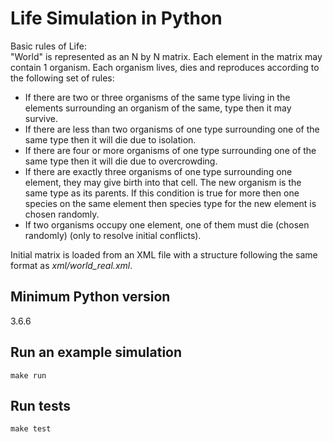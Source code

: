 # Life Simulation in Python

Basic rules of Life:  
"World" is represented as an N by N matrix. Each element in the matrix may contain 1 organism. Each organism lives, dies and reproduces according to the following set of rules:  

* If there are two or three organisms of the same type living in the elements
surrounding an organism of the same, type then it may survive.  
* If there are less than two organisms of one type surrounding one of the same type
then it will die due to isolation.  
* If there are four or more organisms of one type surrounding one of the same type
then it will die due to overcrowding.  
* If there are exactly three organisms of one type surrounding one element, they may
give birth into that cell. The new organism is the same type as its parents. If this
condition is true for more then one species on the same element then species type
for the new element is chosen randomly.  
* If two organisms occupy one element, one of them must die (chosen randomly)
(only to resolve initial conflicts).  
  
Initial matrix is loaded from an XML file with a structure following the same format as *xml/world_real.xml*.


## Minimum Python version
3.6.6

## Run an example simulation
`make run`

## Run tests
`make test`

